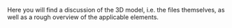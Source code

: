 Here you will find a discussion of the 3D model, i.e. the files themselves, as well as a rough overview of the applicable elements. 
